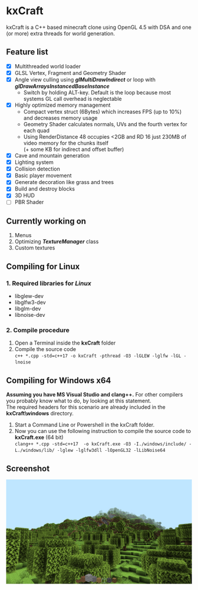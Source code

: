 # kxCraft

kxCraft is a C++ based minecraft clone using OpenGL 4.5 with DSA and one (or more) extra threads for world generation.

## Feature list
- [x] Multithreaded world loader
- [x] GLSL Vertex, Fragment and Geometry Shader
- [x] Angle view culling using __*glMultiDrawIndirect*__ or loop with __*glDrawArraysInstancedBaseInstance*__
  - Switch by holding ALT-key. Default is the loop because most systems GL call overhead is neglectable
- [x] Highly optimized memory management
  - Compact vertex struct (6Bytes) which increases FPS (up to 10%) and decreases memory usage
  - Geometry Shader calculates normals, UVs and the fourth vertex for each quad 
  - Using RenderDistance 48 occupies <2GB and RD 16 just 230MB of video memory for the chunks itself <br> (+ some KB for indirect and offset buffer)
- [x] Cave and mountain generation
- [x] Lighting system
- [x] Collision detection
- [x] Basic player movement
- [x] Generate decoration like grass and trees
- [x] Build and destroy blocks
- [x] 3D HUD
- [ ] PBR Shader

## Currently working on
1. Menus
2. Optimizing __*TextureManager*__ class
3. Custom textures




## Compiling for Linux

### 1. Required libraries for *Linux*
   - libglew-dev
   - libglfw3-dev
   - libglm-dev
   - libnoise-dev
   
### 2. Compile procedure
 1. Open a Terminal inside the **kxCraft** folder 
 2. Compile the source code <br>
`c++ *.cpp -std=c++17 -o kxCraft -pthread -O3 -lGLEW -lglfw -lGL -lnoise`

## Compiling for Windows x64
**Assuming you have MS Visual Studio and clang++.** For other compilers you probably know what to do, by looking at this statement.
<br>The required headers for this scenario are already included in the **kxCraft\windows** directory.
 1. Start a Command Line or Powershell in the kxCraft folder.
 2. Now you can use the following instruction to compile the source code to **kxCraft.exe** (64 bit) <br>
`clang++ *.cpp -std=c++17  -o kxCraft.exe -O3 -I./windows/include/ -L./windows/lib/ -lglew -lglfw3dll -lOpenGL32 -lLibNoise64`

## Screenshot
![kxCraft Hello](https://github.com/kexxalex/kxCraft/blob/master/kxCraft-Hello.png)

